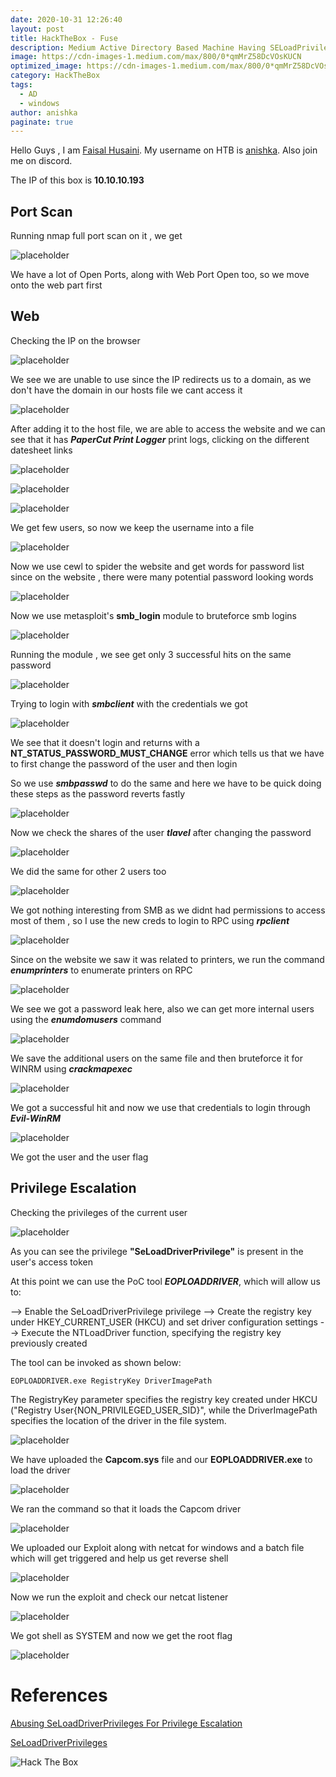 ```yaml
---
date: 2020-10-31 12:26:40
layout: post
title: HackTheBox - Fuse
description: Medium Active Directory Based Machine Having SELoadPrivilege Exploitation
image: https://cdn-images-1.medium.com/max/800/0*qmMrZ58DcVOsKUCN
optimized_image: https://cdn-images-1.medium.com/max/800/0*qmMrZ58DcVOsKUCN
category: HackTheBox
tags:
  - AD
  - windows
author: anishka
paginate: true
---
```


Hello Guys , I am <a href="https://twitter.com/_kNgF">Faisal Husaini</a>. My username on HTB is <a href="https://www.hackthebox.eu/home/users/profile/7404">anishka</a>. Also join me on discord.

The IP of this box is **10.10.10.193**

## Port Scan

Running nmap full port scan on it , we get

![placeholder](https://cdn-images-1.medium.com/max/1200/1*CEXSPgTW0Kfna7JTmImdrQ.png "Large example image")

We have a lot of Open Ports, along with Web Port Open too, so we move onto the web part first

## Web

Checking the IP on the browser

![placeholder](https://cdn-images-1.medium.com/max/1200/1*2BEkpa2M4lMufjLTkXHWBw.png "Large example image")

We see we are unable to use since the IP redirects us to a domain, as we don't have the domain in our hosts file we cant access it

![placeholder](https://cdn-images-1.medium.com/max/1200/1*QFW2k2Db6jhf74p-TvITGg.png "Large example image")

After adding it to the host file, we are able to access the website and we can see that it has ***PaperCut Print Logger*** print logs, clicking on the different datesheet links

![placeholder](https://cdn-images-1.medium.com/max/800/1*LYKNKjbvl_cze1CbgkXApg.png "Large example image")

![placeholder](https://cdn-images-1.medium.com/max/800/1*wd9e8FFQkBPrQ5tRmfsXnQ.png "Large example image")

![placeholder](https://cdn-images-1.medium.com/max/800/1*qNCVSlvW3sjP1y1hmIC4qQ.png "Large example image")

We get few users, so now we keep the username into a file

![placeholder](https://cdn-images-1.medium.com/max/800/1*jXqQ4GaA88PW4KilEA482g.png "Large example image")

Now we use cewl to spider the website and get words for password list since on the website , there were many potential password looking words

![placeholder](https://cdn-images-1.medium.com/max/800/1*jBHNeenZY5sBPDTEpP8Zpg.png "Large example image")

Now we use metasploit's **smb_login** module to bruteforce smb logins

![placeholder](https://cdn-images-1.medium.com/max/800/1*roitsm9k3o7z0aJZoRdP6w.png "Large example image")

Running the module , we see get only 3 successful hits on the same password

![placeholder](https://cdn-images-1.medium.com/max/800/1*Vs_x9QA9byYrk0_ePy6BsA.png "Large example image")

Trying to login with ***smbclient*** with the credentials we got

![placeholder](https://cdn-images-1.medium.com/max/800/1*B8JqcKqWz7jpMu4sPXnalw.png "Large example image")

We see that it doesn't login and returns with a **NT_STATUS_PASSWORD_MUST_CHANGE** error which tells us that we have to first change the password of the user and then login

So we use ***smbpasswd*** to do the same and here we have to be quick doing these steps as the password reverts fastly

![placeholder](https://cdn-images-1.medium.com/max/800/1*P7iKH7I_iDQfDI3Z6uipXQ.png "Large example image")

Now we check the shares of the user ***tlavel*** after changing the password

![placeholder](https://cdn-images-1.medium.com/max/800/1*cpxGP5CZ0MQJh7xKBcylMw.png "Large example image")

We did the same for other 2 users too

![placeholder](https://cdn-images-1.medium.com/max/800/1*5zuOMcnkzfEHLCg590l3bg.png "Large example image")

We got nothing interesting from SMB as we didnt had permissions to access most of them , so I use the new creds to login to RPC using ***rpclient***

![placeholder](https://cdn-images-1.medium.com/max/800/1*TRg9s6KyvufY8l_y1HLqxg.png "Large example image")

Since on the website we saw it was related to printers, we run the command ***enumprinters*** to enumerate printers on RPC

![placeholder](https://cdn-images-1.medium.com/max/800/1*MiT8wL9ywfbibeYeIq4SCw.png "Large example image")

We see we got a password leak here, also we can get more internal users using the ***enumdomusers*** command

![placeholder](https://cdn-images-1.medium.com/max/800/1*NQhuKixOMhUOIMGFx2mNNA.png "Large example image")

We save the additional users on the same file and then bruteforce it for WINRM using ***crackmapexec***

![placeholder](https://cdn-images-1.medium.com/max/800/1*DOH84LRtSbKhKy34Qqd-0Q.png "Large example image")

We got a successful hit and now we use that credentials to login through ***Evil-WinRM***

![placeholder](https://cdn-images-1.medium.com/max/800/1*HFvbVxIttzGNcxk0S4vTlA.png "Large example image")

We got the user and the user flag

## Privilege Escalation

Checking the privileges of the current user

![placeholder](https://cdn-images-1.medium.com/max/800/1*Vp9qXfFRZhkLO32HtZ9flA.png "Large example image")

As you can see the privilege **"SeLoadDriverPrivilege"** is present in the user's access token

At this point we can use the PoC tool ***EOPLOADDRIVER***, which will allow us to:

--> Enable the SeLoadDriverPrivilege privilege
--> Create the registry key under HKEY_CURRENT_USER (HKCU) and set driver configuration settings
--> Execute the NTLoadDriver function, specifying the registry key previously created

The tool can be invoked as shown below:

```EOPLOADDRIVER.exe RegistryKey DriverImagePath```

The RegistryKey parameter specifies the registry key created under HKCU ("Registry User{NON_PRIVILEGED_USER_SID}", while the DriverImagePath specifies the location of the driver in the file system.

![placeholder](https://cdn-images-1.medium.com/max/800/1*VpXUruSc16umiZSAP00V2g.png "Large example image")

We have uploaded the **Capcom.sys** file and our **EOPLOADDRIVER.exe** to load the driver

![placeholder](https://cdn-images-1.medium.com/max/800/1*XeHc8GIMXjvk81h5YNjmTA.png "Large example image")

We ran the command so that it loads the Capcom driver

![placeholder](https://cdn-images-1.medium.com/max/800/1*zZZKQTaQgxKfJfmSP3sLaQ.png "Large example image")

We uploaded our Exploit along with netcat for windows and a batch file which will get triggered and help us get reverse shell

![placeholder](https://cdn-images-1.medium.com/max/800/1*CylOn977eBZPq8MDD8GtLA.png "Large example image")

Now we run the exploit and check our netcat listener

![placeholder](https://cdn-images-1.medium.com/max/800/1*R2H_eER0TjQ52MwvijdQ6w.png "Large example image")

We got shell as SYSTEM and now we get the root flag

![placeholder](https://cdn-images-1.medium.com/max/800/1*x4GsO1qThcgSKsgXCA3C0g.png "Large example image")




# References

<a href="https://www.tarlogic.com/en/blog/abusing-seloaddriverprivilege-for-privilege-escalation/">Abusing SeLoadDriverPrivileges For Privilege Escalation</a>

<a href="https://book.hacktricks.xyz/windows/active-directory-methodology/privileged-accounts-and-token-privileges#seloaddriverprivilege">SeLoadDriverPrivileges</a>



<img src="http://www.hackthebox.eu/badge/image/7404" alt="Hack The Box"> 










